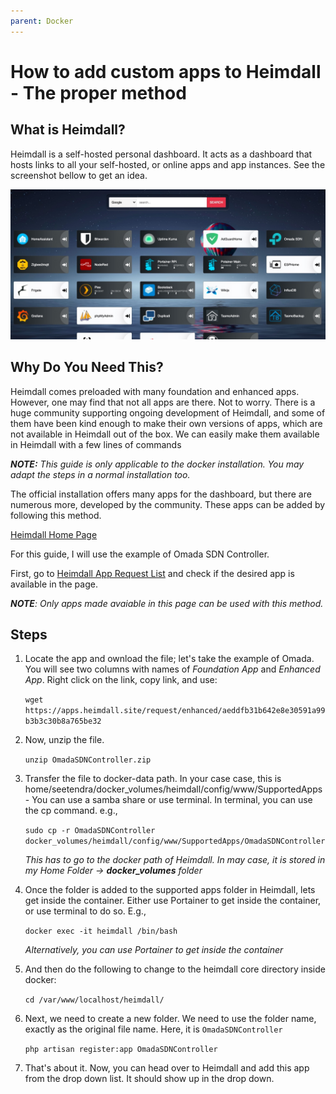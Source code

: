 ```yaml
---
parent: Docker
---
```


# How to add custom apps to Heimdall - The proper method

## What is Heimdall?

Heimdall is a self-hosted personal dashboard. It acts as a dashboard that hosts links to all your self-hosted, or online apps and app instances. See the screenshot bellow to get an idea.


![Heimdall Screenshot](../heimdall/images/heimdall-screenie.jpg "Heimdall Screenshot")


## Why Do You Need This?

Heimdall comes preloaded with many foundation and enhanced apps. However, one may find that not all apps are there. Not to worry. There is a huge community supporting ongoing development of Heimdall, and some of them have been kind enough to make their own versions of apps, which are not available in Heimdall out of the box. We can easily make them available in Heimdall with a few lines of commands



***NOTE:** This guide is only applicable to the docker installation. You may adapt the steps in a normal installation too.*



The official installation offers many apps for the dashboard, but there are numerous more, developed by the community. These apps can be added by following this method.

[Heimdall Home Page](https://heimdall.site/)

For this guide, I will use the example of Omada SDN Controller.

First, go to [Heimdall App Request List](https://apps.heimdall.site/request/list) and check if the desired app is available in the page. 

***NOTE**: Only apps made avaiable in this page can be used with this method.*

## Steps

1. Locate the app and ownload the file; let's take the example of Omada. You will see two columns with names of *Foundation App* and *Enhanced App*.  Right click on the link, copy link, and use:

    ``wget https://apps.heimdall.site/request/enhanced/aeddfb31b642e8e30591a99b3b3c30b8a765be32``
    

2. Now, unzip the file.

    ``unzip OmadaSDNController.zip``

3. Transfer the file to docker-data path. In your case case, this is home/seetendra/docker_volumes/heimdall/config/www/SupportedApps - You can use a samba share or use terminal. In terminal, you can use the cp command. e.g., 

    ``sudo cp -r OmadaSDNController docker_volumes/heimdall/config/www/SupportedApps/OmadaSDNController``

    *This has to go to the docker path of Heimdall. In may case, it is stored in my Home Folder -> **docker_volumes** folder*
    

4. Once the folder is added to the supported apps folder in Heimdall, lets get inside the container. Either use Portainer to get inside the container, or use terminal to do so. E.g., 

    ``docker exec -it heimdall /bin/bash``

    *Alternatively, you can use Portainer to get inside the container*
    

5. And then do the following to change to the heimdall core directory inside docker:

    ``cd /var/www/localhost/heimdall/``
    
    

6. Next, we need to create a new folder. We need to use the folder name, exactly as the original file name. Here, it is ``OmadaSDNController``

    ``php artisan register:app OmadaSDNController``
    
    
    
7. That's about it. Now, you can head over to Heimdall and add this app from the drop down list. It should show up in the drop down.


